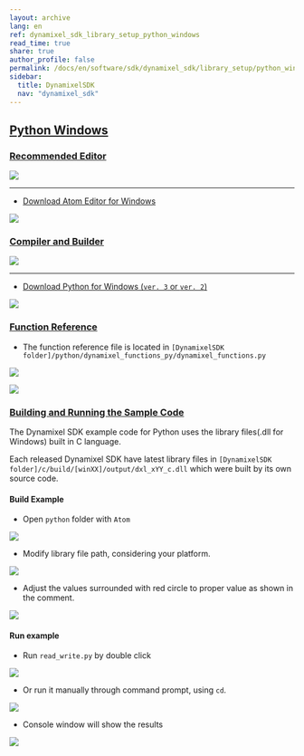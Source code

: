 ```yaml
---
layout: archive
lang: en
ref: dynamixel_sdk_library_setup_python_windows
read_time: true
share: true
author_profile: false
permalink: /docs/en/software/sdk/dynamixel_sdk/library_setup/python_windows/
sidebar:
  title: DynamixelSDK
  nav: "dynamixel_sdk"
---
```


<div style="counter-reset: h2 7"></div>
<div style="counter-reset: h1 2"></div>

## [Python Windows](#python-windows)

### [Recommended Editor](#recommended-editor)

![](/assets/images/sw/sdk/dynamixel_sdk/library_setup/python/atom-logo.jpg)

------------------------------------------------------------------------------------

* [Download Atom Editor for Windows](https://atom.io/)

![](/assets/images/sw/sdk/dynamixel_sdk/library_setup/python/windows/library_file/a1.png)

### [Compiler and Builder](#compiler-and-builder)

![](/assets/images/sw/sdk/dynamixel_sdk/library_setup/python/python.png)

------------------------------------------------------------------------------------
  
* [Download Python for Windows (`ver. 3` or `ver. 2`)](https://www.python.org/downloads/)

![](/assets/images/sw/sdk/dynamixel_sdk/library_setup/python/windows/library_file/b1.png)

### [Function Reference](#function-reference)

* The function reference file is located in `[DynamixelSDK folder]/python/dynamixel_functions_py/dynamixel_functions.py`

![](/assets/images/sw/sdk/dynamixel_sdk/library_setup/python/windows/library_file/2.png)

![](/assets/images/sw/sdk/dynamixel_sdk/library_setup/python/windows/library_file/1.png)


### [Building and Running the Sample Code](#building-and-running-the-sample-code)

The Dynamixel SDK example code for Python uses the library files(.dll for Windows) built in C language.

Each released Dynamixel SDK have latest library files in `[DynamixelSDK folder]/c/build/[winXX]/output/dxl_xYY_c.dll` which were built by its own source code.

#### Build Example

* Open `python` folder with `Atom` 

![](/assets/images/sw/sdk/dynamixel_sdk/library_setup/python/windows/sample_code/1.png)

* Modify library file path, considering your platform.

![](/assets/images/sw/sdk/dynamixel_sdk/library_setup/python/windows/sample_code/2.png)

* Adjust the values surrounded with red circle to proper value as shown in the comment.

![](/assets/images/sw/sdk/dynamixel_sdk/library_setup/python/windows/sample_code/3.png)


#### Run example

* Run `read_write.py` by double click

![](/assets/images/sw/sdk/dynamixel_sdk/library_setup/python/windows/sample_code/4.png)

* Or run it manually through command prompt, using `cd`. 

![](/assets/images/sw/sdk/dynamixel_sdk/library_setup/python/windows/sample_code/5.png)

* Console window will show the results

![](/assets/images/sw/sdk/dynamixel_sdk/library_setup/python/windows/sample_code/6.png)